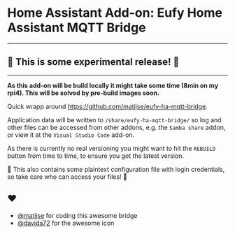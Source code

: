 # Home Assistant Add-on: Eufy Home Assistant MQTT Bridge

---
## 🚨 This is some experimental release! 🚨
---

**As this add-on will be build locally it might take some time (8min on my rpi4). This will be solved by pre-build images soon.**

Quick wrapp around https://github.com/matijse/eufy-ha-mqtt-bridge.

Application data will be written to `/share/eufy-ha-mqtt-bridge/` so log and other files can be accessed from other addons, e.g. the `Samba share` addon, or view it at the `Visual Studio Code` add-on.  

As there is currently no real versioning you might want to hit the `REBUILD` button from time to time, to ensure you got the latest version.

🚨 This also contains some plaintext configuration file with login credentials, so take care who can access your files! 🚨

## ♥
- [@matijse](https://github.com/matijse/) for coding this awesome bridge
- [@davida72](https://github.com/matijse/eufy-ha-mqtt-bridge/issues/1#issuecomment-753333591]) for the awesome icon